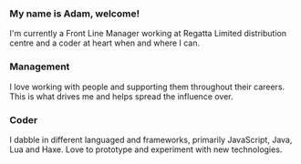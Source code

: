 ### My name is Adam, welcome!

I'm currently a Front Line Manager working at Regatta Limited distribution centre and a coder at heart when and where I can.

### Management

I love working with people and supporting them throughout their careers. This is what drives me and helps spread the influence over.

### Coder

I dabble in different languaged and frameworks, primarily JavaScript, Java, Lua and Haxe. Love to prototype and experiment with new technologies.

